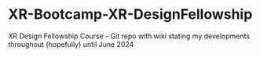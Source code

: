 # XR-Bootcamp-XR-DesignFellowship
XR Design Fellowship Course - Git repo with wiki stating my developments throughout (hopefully) until June 2024
